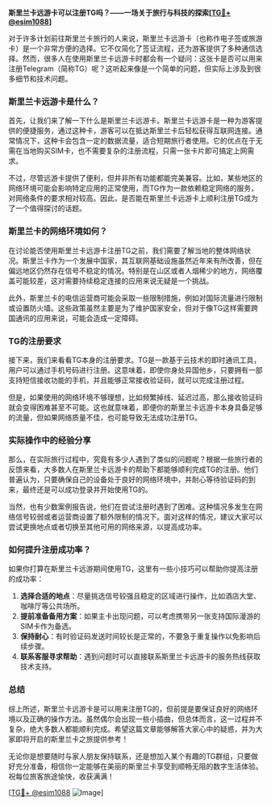 **斯里兰卡远游卡可以注册TG吗？——一场关于旅行与科技的探索[[TG💪+ @esim1088](https://t.me/s/esim1088)]**

对于许多计划前往斯里兰卡旅行的人来说，斯里兰卡远游卡（也称作电子签或旅游卡）是一个非常方便的选择。它不仅简化了签证流程，还为游客提供了多种通信选择。然而，很多人在使用斯里兰卡远游卡时都会有一个疑问：这张卡是否可以用来注册Telegram（简称TG）呢？这听起来像是一个简单的问题，但实际上涉及到很多细节和技术问题。

### 斯里兰卡远游卡是什么？

首先，让我们来了解一下什么是斯里兰卡远游卡。斯里兰卡远游卡是一种为游客提供的便捷服务，通过这种卡，游客可以在抵达斯里兰卡后轻松获得互联网连接。通常情况下，这种卡会包含一定的数据流量，适合短期旅行者使用。它的优点在于无需在当地购买SIM卡，也不需要复杂的注册流程，只需一张卡片即可搞定上网需求。

不过，尽管远游卡提供了便利，但并非所有功能都能完美兼容。比如，某些地区的网络环境可能会影响特定应用的正常使用，而TG作为一款依赖稳定网络的服务，对网络条件的要求相对较高。因此，是否能在斯里兰卡远游卡上顺利注册TG成为了一个值得探讨的话题。

### 斯里兰卡的网络环境如何？

在讨论能否使用斯里兰卡远游卡注册TG之前，我们需要了解当地的整体网络状况。斯里兰卡作为一个发展中国家，其互联网基础设施虽然近年来有所改善，但在偏远地区仍然存在信号不稳定的情况。特别是在山区或者人烟稀少的地方，网络覆盖可能较差，这对需要持续稳定连接的应用来说无疑是一个挑战。

此外，斯里兰卡的电信运营商可能会采取一些限制措施，例如对国际流量进行限制或设置防火墙。这些政策虽然主要是为了维护国家安全，但对于像TG这样需要跨国通讯的应用来说，可能会造成一定障碍。

### TG的注册要求

接下来，我们来看看TG本身的注册要求。TG是一款基于云技术的即时通讯工具，用户可以通过手机号码进行注册。这意味着，即使你身处异国他乡，只要拥有一部支持短信接收功能的手机，并且能够正常接收验证码，就可以完成注册过程。

但是，如果使用的网络环境不够理想，比如频繁掉线、延迟过高，那么接收验证码就会变得困难甚至不可能。这也就意味着，即便你的斯里兰卡远游卡本身具备足够的流量，但如果网络质量不佳，也可能导致无法成功注册TG。

### 实际操作中的经验分享

那么，在实际旅行过程中，究竟有多少人遇到了类似的问题呢？根据一些旅行者的反馈来看，大多数人在斯里兰卡远游卡的帮助下都能够顺利完成TG的注册。他们普遍认为，只要确保自己的设备处于良好的网络环境中，并耐心等待验证码的到来，最终还是可以成功登录并开始使用TG的。

当然，也有少数案例报告说，他们在尝试注册时遇到了困难。这种情况多发生在网络信号较弱或者运营商设置了额外限制的情况下。面对这样的情况，建议大家可以尝试更换地点或者切换至其他可用的网络来源，以提高成功率。

### 如何提升注册成功率？

如果你打算在斯里兰卡远游期间使用TG，这里有一些小技巧可以帮助你提高注册的成功率：

1. **选择合适的地点**：尽量挑选信号较强且稳定的区域进行操作，比如酒店大堂、咖啡厅等公共场所。
2. **提前准备备用方案**：如果主卡出现问题，可以考虑携带另一张支持国际漫游的SIM卡作为备选。
3. **保持耐心**：有时验证码发送时间较长是正常的，不要急于重复操作以免影响后续步骤。
4. **联系客服寻求帮助**：遇到问题时可以直接联系斯里兰卡远游卡的服务热线获取技术支持。

### 总结

综上所述，斯里兰卡远游卡是可以用来注册TG的，但前提是要保证良好的网络环境以及正确的操作方法。虽然偶尔会出现一些小插曲，但总体而言，这一过程并不复杂，绝大多数人都能顺利完成。希望这篇文章能够解答大家心中的疑惑，并为大家即将开启的斯里兰卡之旅提供参考！

无论你是想要随时与家人朋友保持联系，还是想加入某个有趣的TG群组，只要做好充分准备，相信你一定能够在美丽的斯里兰卡享受到顺畅无阻的数字生活体验。祝每位旅客旅途愉快，收获满满！

[[TG💪+ @esim1088](https://t.me/s/esim1088) ![Image](https://i.postimg.cc/4NQfJmqS/Snipaste-2025-05-13-00-14-12.png)]